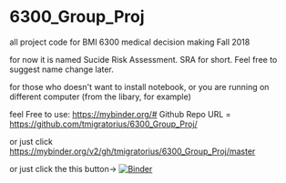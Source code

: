 # 6300_Group_Proj
all project code for BMI 6300 medical decision making Fall 2018

for now it is named Sucide Risk Assessment. SRA for short. Feel free to suggest name change later.

for those who doesn't want to install notebook, or you are running on different computer (from the libary, for example)

feel Free to use: 
https://mybinder.org/# 
Github Repo URL = https://github.com/tmigratorius/6300_Group_Proj/

or just click https://mybinder.org/v2/gh/tmigratorius/6300_Group_Proj/master

or just click the this button->
[![Binder](https://mybinder.org/badge_logo.svg)](https://mybinder.org/v2/gh/tmigratorius/6300_Group_Proj/master)

